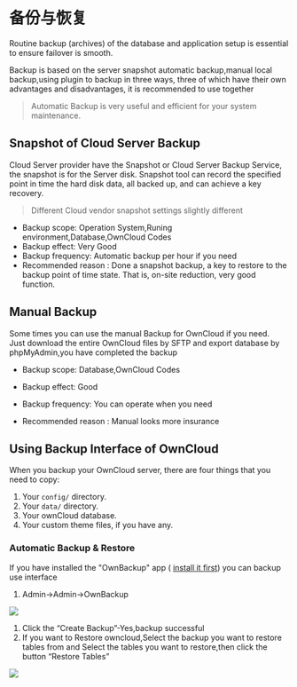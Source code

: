# 备份与恢复

Routine backup (archives) of the database and application setup is essential to ensure failover is smooth.

Backup is based on the server snapshot automatic backup,manual local backup,using plugin to backup in three ways, three of which have their own advantages and disadvantages, it is recommended to use together

> Automatic Backup is very useful and efficient for your system maintenance.


<a name="abcd88fb"></a>
## Snapshot of Cloud Server Backup

Cloud Server provider have the Snapshot or Cloud Server Backup Service, the snapshot is for the Server disk. Snapshot tool can record the specified point in time the hard disk data, all backed up, and can achieve a key recovery.

> Different Cloud vendor snapshot settings slightly different


- Backup scope: Operation System,Runing environment,Database,OwnCloud Codes
- Backup effect: Very Good
- Backup frequency: Automatic backup per hour if you need
- Recommended reason : Done a snapshot backup, a key to restore to the backup point of time state. That is, on-site reduction, very good function.

<a name="be80573e"></a>
## Manual Backup

Some times you can use the manual Backup for OwnCloud if you need.<br />Just download the entire OwnCloud files by SFTP and export database by phpMyAdmin,you have completed the backup

- Backup scope: Database,OwnCloud Codes
- Backup effect: Good

- Backup frequency: You can operate when you need
- Recommended reason : Manual looks more insurance


<a name="VeWAO"></a>
## Using Backup Interface of OwnCloud

When you backup your OwnCloud server, there are four things that you need to copy:

1. Your `config/` directory.
1. Your `data/` directory.
1. Your ownCloud database.
1. Your custom theme files, if you have any.

<a name="e312245f"></a>
### Automatic Backup & Restore
If you have installed the "OwnBackup" app ( [install it first](http://en.websoft9.com/xdocs/owncloud-image-guide/#using-apps)) you can backup use interface

1. Admin->Admin->OwnBackup

[![](https://cdn.nlark.com/yuque/0/2019/png/152462/1552220698513-66f6d65b-f46e-4b12-88c7-76ac0fcbbe3e.png#align=left&display=inline&height=323&originHeight=717&originWidth=1600&size=0&status=done&width=720)](http://libs.websoft9.com/Websoft9/DocsPicture/en/owncloud/owncloud-ownbackup-websoft9.png)<br />
1. Click the “Create Backup”-Yes,backup successful
1. If you want to Restore owncloud,Select the backup you want to restore tables from and Select the tables you want to restore,then click the button “Restore Tables”

[![](https://cdn.nlark.com/yuque/0/2019/png/152462/1552220698521-8d0aa3cb-9a83-4081-822b-c2c11d566693.png#align=left&display=inline&height=594&originHeight=768&originWidth=931&size=0&status=done&width=720)](http://libs.websoft9.com/Websoft9/DocsPicture/en/owncloud/owncloud-restore-websoft9.png)

